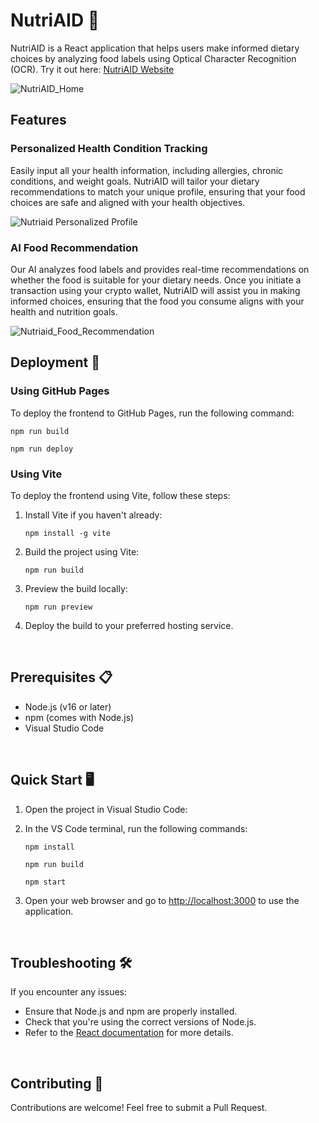 # NutriAID 🍏

NutriAID is a React application that helps users make informed dietary choices by analyzing food labels using Optical Character Recognition (OCR).
Try it out here: [NutriAID Website](https://ihaterynn.github.io/NutriAID)

![NutriAID_Home](https://github.com/user-attachments/assets/1f87c8b0-7df9-43a3-b81a-c8ef29dcbf04)

## Features

### Personalized Health Condition Tracking

Easily input all your health information, including allergies, chronic conditions, and weight goals. NutriAID will tailor your dietary recommendations to match your unique profile, ensuring that your food choices are safe and aligned with your health objectives.

![Nutriaid Personalized Profile](https://github.com/user-attachments/assets/da422fed-4ccf-46bc-9e46-dc8ffb907b30)

### AI Food Recommendation

Our AI analyzes food labels and provides real-time recommendations on whether the food is suitable for your dietary needs. Once you initiate a transaction using your crypto wallet, NutriAID will assist you in making informed choices, ensuring that the food you consume aligns with your health and nutrition goals.

![Nutriaid_Food_Recommendation](https://github.com/user-attachments/assets/fb5d6faf-0f3d-4a8f-a0b4-4e6fd20700b6)


## Deployment 🚀

### Using GitHub Pages

To deploy the frontend to GitHub Pages, run the following command:

  ```
  npm run build
  ```
  ```
  npm run deploy
  ```

### Using Vite

To deploy the frontend using Vite, follow these steps:

1. Install Vite if you haven't already:

   ```
   npm install -g vite
   ```

2. Build the project using Vite:

   ```
   npm run build
   ```

3. Preview the build locally:

   ```
   npm run preview
   ```

4. Deploy the build to your preferred hosting service.

<br> 

## Prerequisites 📋

- Node.js (v16 or later)
- npm (comes with Node.js)
- Visual Studio Code

<br> 

## Quick Start 🖥️ 

1. Open the project in Visual Studio Code:

2. In the VS Code terminal, run the following commands:

   ```
   npm install
   ```
   ```
   npm run build
   ```
   ```
   npm start
   ```

3. Open your web browser and go to [http://localhost:3000](http://localhost:3000) to use the application.

<br> 

## Troubleshooting 🛠️ 

If you encounter any issues:
- Ensure that Node.js and npm are properly installed.
- Check that you're using the correct versions of Node.js.
- Refer to the [React documentation](https://reactjs.org/docs/getting-started.html) for more details.

<br> 

## Contributing 🤝 

Contributions are welcome! Feel free to submit a Pull Request.
